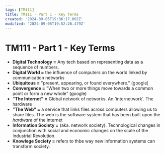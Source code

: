 ```yaml
---
tags: [TM111]
title: TM111 - Part 1 - Key Terms
created: '2024-09-05T19:36:17.002Z'
modified: '2024-09-05T19:52:26.479Z'
---
```


# TM111 - Part 1 - Key Terms

- **Digital Technology =** Any tech based on representing data as a sequence of numbers.
- **Digital World =** the influence of computers on the world linked by communication networks
- **Ubiquitous =** "present, appearing, or found everywhere." (google)
- **Convergence =** "When two or more things move towards a common point or form a new whole" (google)
- **"The Internet" =** Global network of networks. An 'internetwork'. The hardware
- **"The Web" =** a service that links files across computers allowing us to share files. The web is the software system that has been built upon the *hardware* of the internet
- **Information Society =** (aka. network society). Technological changes in conjunction with social and economic changes on the scale of the Industrial Revolution.
- **Knowlege Society =** refers to thbe way new information systems can transform society. 

